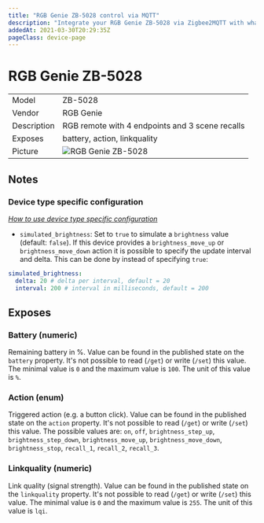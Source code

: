 ```yaml
---
title: "RGB Genie ZB-5028 control via MQTT"
description: "Integrate your RGB Genie ZB-5028 via Zigbee2MQTT with whatever smart home infrastructure you are using without the vendors bridge or gateway."
addedAt: 2021-03-30T20:29:35Z
pageClass: device-page
---
```


<!-- !!!! -->
<!-- ATTENTION: This file is auto-generated through docgen! -->
<!-- You can only edit the "## Notes"-Section till next h1 (#) or h2 heading (##). -->
<!-- Do NOT use h1 or h2 heading within "## Notes"-Section. -->
<!-- !!!! -->

# RGB Genie ZB-5028

|     |     |
|-----|-----|
| Model | ZB-5028  |
| Vendor  | RGB Genie  |
| Description | RGB remote with 4 endpoints and 3 scene recalls |
| Exposes | battery, action, linkquality |
| Picture | ![RGB Genie ZB-5028](https://www.zigbee2mqtt.io/images/devices/ZB-5028.jpg) |


<!-- Notes BEGIN: You can edit here. Add "## Notes" headline if not already present. -->
## Notes

### Device type specific configuration
*[How to use device type specific configuration](../guide/configuration/devices-groups.md#specific-device-options)*

* `simulated_brightness`: Set to `true` to simulate a `brightness` value (default: `false`).
If this device provides a `brightness_move_up` or `brightness_move_down` action it is possible to specify the update
interval and delta. This can be done by instead of specifying `true`:

```yaml
simulated_brightness:
  delta: 20 # delta per interval, default = 20
  interval: 200 # interval in milliseconds, default = 200
```

<!-- Notes END: Do not edit below this line -->


## Exposes

### Battery (numeric)
Remaining battery in %.
Value can be found in the published state on the `battery` property.
It's not possible to read (`/get`) or write (`/set`) this value.
The minimal value is `0` and the maximum value is `100`.
The unit of this value is `%`.

### Action (enum)
Triggered action (e.g. a button click).
Value can be found in the published state on the `action` property.
It's not possible to read (`/get`) or write (`/set`) this value.
The possible values are: `on`, `off`, `brightness_step_up`, `brightness_step_down`, `brightness_move_up`, `brightness_move_down`, `brightness_stop`, `recall_1`, `recall_2`, `recall_3`.

### Linkquality (numeric)
Link quality (signal strength).
Value can be found in the published state on the `linkquality` property.
It's not possible to read (`/get`) or write (`/set`) this value.
The minimal value is `0` and the maximum value is `255`.
The unit of this value is `lqi`.

